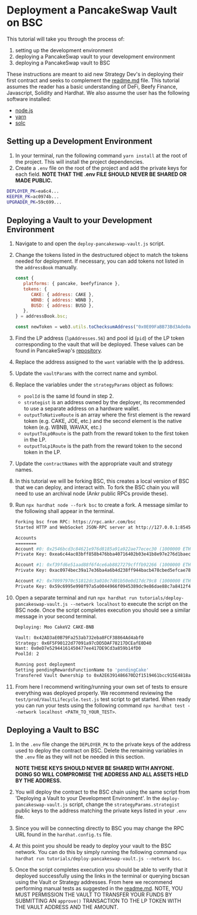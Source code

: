 # Deployment a PancakeSwap Vault on BSC

This tutorial will take you through the process of:

1. setting up the development environment
2. deploying a PancakeSwap vault to your development environment
3. deploying a PancakeSwap vault to BSC

These instructions are meant to aid new Strategy Dev's in deploying their first contract and seeks to complement the [readme.md][readme.md] file. This tutorial assumes the reader has a basic understanding of DeFi, Beefy Finance, Javascript, Solidity and Hardhat. We also assume the user has the following software installed:

- [node.js][node.js]
- [yarn][yarn]
- [solc][solc]

## Setting up a Development Environment

1. In your terminal, run the following command `yarn install` at the root of the project. This will install the project dependencies.
2. Create a `.env` file on the root of the project and add the private keys for each field. **NOTE THAT THE .env FILE SHOULD NEVER BE SHARED OR MADE PUBLIC.**

```bash
DEPLOYER_PK=ea6c4...
KEEPER_PK=ac0974b...
UPGRADER_PK=59c699...
```

## Deploying a Vault to your Development Environment

1. Navigate to and open the `deploy-pancakeswap-vault.js` script.
2. Change the tokens listed in the destructured object to match the tokens needed for deployment. If necessary, you can add tokens not listed in the `addressBook` manually.

   ```js
   const {
      platforms: { pancake, beefyfinance },
      tokens: {
         CAKE: { address: CAKE },
         WBNB: { address: WBNB },
         BUSD: { address: BUSD },
      },
   } = addressBook.bsc;
   
   const newToken = web3.utils.toChecksumAddress("0x0E09FaBB73Bd3Ade0a17ECC321fD13a19e81cE82");
   ```

3. Find the LP address (`lpAddresses.56`) and pool id (`pid`) of the LP token corresponding to the vault that will be deployed. These values can be found in PancakeSwap's [repository][repository].
4. Replace the address assigned to the `want` variable with the lp address.
5. Update the `vaultParams` with the correct name and symbol.
6. Replace the variables under the `strategyParams` object as follows:

   - `poolId` is the same Id found in step 2.
   - `strategist` is an address owned by the deployer, its recommended to use a separate address on a hardware wallet.
   - `outputToNativeRoute` is an array where the first element is the reward token (e.g. CAKE, JOE, etc.) and the second element is the native token (e.g. WBNB, WAVAX, etc.)
   - `outputToLp0Route` is the path from the reward token to the first token in the LP.
   - `outputToLp1Route` is the path from the reward token to the second token in the LP.

7. Update the `contractNames` with the appropriate vault and strategy names.
8. In this tutorial we will be forking BSC, this creates a local version of BSC that we can deploy, and interact with. To fork the BSC chain you will need to use an archival node (Ankr public RPCs provide these).

9. Run `npx hardhat node --fork bsc` to create a fork. A message similar to the following shall appear in the terminal.

   ```bash
   Forking bsc from RPC: https://rpc.ankr.com/bsc
   Started HTTP and WebSocket JSON-RPC server at http://127.0.0.1:8545/

   Accounts
   ========
   Account #0: 0x2546bcd3c84621e976d8185a91a922ae77ecec30 (1000000 ETH)
   Private Key: 0xea6c44ac03bff858b476bba40716402b03e41b8e97e276d1baec7c37d42484a0

   Account #1: 0xf39fd6e51aad88f6f4ce6ab8827279cfffb92266 (1000000 ETH)
   Private Key: 0xac0974bec39a17e36ba4a6b4d238ff944bacb478cbed5efcae784d7bf4f2ff80

   Account #2: 0x70997970c51812dc3a010c7d01b50e0d17dc79c8 (1000000 ETH)
   Private Key: 0x59c6995e998f97a5a0044966f0945389dc9e86dae88c7a8412f4603b6b78690d
   ```

10. Open a separate terminal and run `npx hardhat run tutorials/deploy-pancakeswap-vault.js --network localhost` to execute the script on the BSC node. Once the script completes execution you should see a similar message in your second terminal.

    ```bash
    Deploying: Moo CakeV2 CAKE-BNB
    
    Vault: 0x42AD3aE0B79Fa253ab732eba8FCF38864Ad4abf0
    Strategy: 0x6F5F90122d77091a97cDD5DAF78217DCEafE0D40
    Want: 0x0eD7e52944161450477ee417DE9Cd3a859b14fD0
    PoolId: 2

    Running post deployment
    Setting pendingRewardsFunctionName to 'pendingCake'
    Transfered Vault Ownership to 0xA2E6391486670D2f1519461bcc915E4818aD1c9a
    ```

11. From here I recommend writing/running your own set of tests to ensure everything was deployed properly. We recommend reviewing the `test/prod/VaultLifecycle.test.js` test script to get started. When ready you can run your tests using the following command `npx hardhat test --network localhost <PATH_TO_YOUR_TEST>`.

## Deploying a Vault to BSC

1. In the `.env` file change the `DEPLOYER_PK` to the private keys of the address used to deploy the contract on BSC. Delete the remaining variables in the `.env` file as they will not be needed in this section.

   **NOTE THESE KEYS SHOULD NEVER BE SHARED WITH ANYONE. DOING SO WILL COMPROMISE THE ADDRESS AND ALL ASSETS HELD BY THE ADDRESS.**

2. You will deploy the contract to the BSC chain using the same script from 'Deploying a Vault to your Development Environment'. In the `deploy-pancakeswap-vault.js` script, change the `strategyParams.strategist` public keys to the address matching the private keys listed in your `.env` file.
3. Since you will be connecting directly to BSC you may change the RPC URL found in the `hardhat.config.ts` file.
4. At this point you should be ready to deploy your vault to the BSC network. You can do this by simply running the following command `npx hardhat run tutorials/deploy-pancakeswap-vault.js --network bsc`.
5. Once the script completes execution you should be able to verify that it deployed successfully using the links in the terminal or querying bscsan using the Vault or Strategy addresses. From here we recommend performing manual tests as suggested in the [readme.md][readme.md]. NOTE, YOU MUST PERMISSION THE VAULT TO TRANSFER YOUR FUNDS BY SUBMITTING AN `approve()` TRANSACTION TO THE LP TOKEN WITH THE VAULT ADDRESS AND THE AMOUNT.

[readme.md]: beefy-contracts/readme.md
[node.js]: https://nodejs.org
[yarn]: https://yarnpkg.com
[solc]: https://docs.soliditylang.org
[repository]: https://github.com/pancakeswap/pancake-frontend/blob/master/src/config/constants/farms.ts